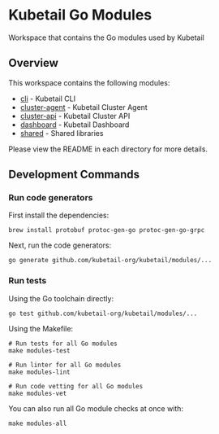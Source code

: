 # Kubetail Go Modules

Workspace that contains the Go modules used by Kubetail

## Overview

This workspace contains the following modules:

* [cli](cli) - Kubetail CLI
* [cluster-agent](cluster-agent) - Kubetail Cluster Agent
* [cluster-api](cluster-api) - Kubetail Cluster API
* [dashboard](dashboard) - Kubetail Dashboard
* [shared](shared) - Shared libraries

Please view the README in each directory for more details. 

## Development Commands

### Run code generators

First install the dependencies:

```console
brew install protobuf protoc-gen-go protoc-gen-go-grpc
```

Next, run the code generators:

```console
go generate github.com/kubetail-org/kubetail/modules/...
```

### Run tests

Using the Go toolchain directly:
```console
go test github.com/kubetail-org/kubetail/modules/...
```

Using the Makefile:
```console
# Run tests for all Go modules
make modules-test

# Run linter for all Go modules
make modules-lint

# Run code vetting for all Go modules
make modules-vet
```

You can also run all Go module checks at once with:
```console
make modules-all
```
